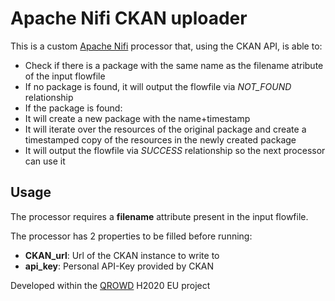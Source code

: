 # Apache Nifi CKAN uploader

This is a custom [Apache Nifi](https://nifi.apache.org/) processor that, using the CKAN API, is able to:

* Check if there is a package with the same name as the filename atribute of the input flowfile
* If no package is found, it will output the flowfile via *NOT_FOUND* relationship
* If the package is found:
 * It will create a new package with the name+timestamp
 * It will iterate over the resources of the original package and create a timestamped copy of the resources in the newly created package
 * It will output the flowfile via *SUCCESS* relationship so the next processor can use it

## Usage
The processor requires a **filename** attribute present in the input flowfile.


The processor has 2 properties to be filled before running:

* **CKAN_url**: Url of the CKAN instance to write to
* **api_key**: Personal API-Key provided by CKAN

Developed within the [QROWD](http://qrowd-project.eu/) H2020 EU project